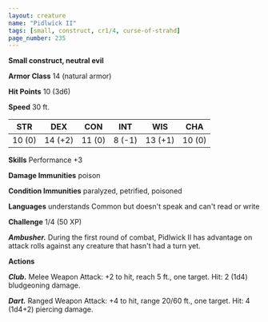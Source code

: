 ```yaml
---
layout: creature
name: "Pidlwick II"
tags: [small, construct, cr1/4, curse-of-strahd]
page_number: 235
---
```


**Small construct, neutral evil**

**Armor Class** 14 (natural armor)

**Hit Points** 10 (3d6)

**Speed** 30 ft.

|   STR   |   DEX   |   CON   |   INT   |   WIS   |   CHA   |
|:-----:|:-----:|:-----:|:-----:|:-----:|:-----:|
| 10 (0) | 14 (+2) | 11 (0) | 8 (-1) | 13 (+1) | 10 (0) |

**Skills** Performance +3

**Damage Immunities** poison

**Condition Immunities** paralyzed, petrified, poisoned

**Languages** understands Common but doesn't speak and can't read or write

**Challenge** 1/4 (50 XP)

***Ambusher.*** During the first round of combat, Pidlwick II has advantage on attack rolls against any creature that hasn't had a turn yet.

**Actions**

***Club.*** Melee Weapon Attack: +2 to hit, reach 5 ft., one target. Hit: 2 (1d4) bludgeoning damage.

***Dart.*** Ranged Weapon Attack: +4 to hit, range 20/60 ft., one target. Hit: 4 (1d4+2) piercing damage.

